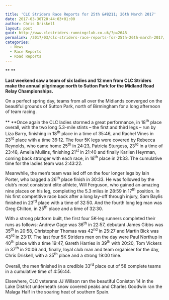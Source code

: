 ```yaml
---

title: 'CLC Striders Race Reports for 25th &#8211; 26th March 2017'
date: 2017-03-30T20:44:03+01:00
author: Chris Driskell
layout: post
guid: http://www.clcstriders-runningclub.co.uk/?p=2648
permalink: /2017/03/clc-striders-race-reports-for-25th-26th-march-2017/
categories:
  - News
  - Race Reports
  - Road Reports
---
```

** **

**Last weekend saw a team of six ladies and 12 men from CLC Striders make the annual pilgrimage north to Sutton Park for the Midland Road Relay Championships.**

On a perfect spring day, teams from all over the Midlands converged on the beautiful grounds of Sutton Park, north of Birmingham for a long afternoon of team racing.

** **Once again the CLC ladies stormed a great performance, in 18<sup>th</sup> place overall, with the two long 5.3-mile stints – the first and third legs – run by Liza Barry, finishing in 18<sup>th</sup> place in a time of 35:46, and Rachel Vines in 23<sup>rd</sup> place with a time 36:12. The four 5K legs were covered by Rebecca Reynolds, who came home 25<sup>th</sup> in 24:23, Patricia Sturgess, 23<sup>rd</sup> in a time of 23:48, Amelia Mullins, finishing 21<sup>st</sup> in 21:40 and finally Karlien Heyrman, coming back stronger with each race, in 18<sup>th</sup> place in 21:33. The cumulative time for the ladies team was 2:43:22.

Meanwhile, the men’s team was led off on the four longer legs by Iain Porter, who bagged a 26<sup>th</sup> place finish in 30:33. He was followed by the club’s most consistent elite athlete, Will Ferguson, who gained an amazing nine places on his leg, completing the 5.3 miles in 28:59 in 17<sup>th</sup> position. In his first competitive race back after a long lay-off through injury, Sam Baylis finished in 23<sup>rd</sup> place with a time of 32:50. And the fourth long leg man was Greg Chilton, in 25<sup>th</sup> place and a time of 32:30.

With a strong platform built, the first four 5K-leg runners completed their runs as follows: Andrew Gage was 36<sup>th</sup> in 22:57, debutant James Gibbs was 35<sup>th </sup>in 20:58, Christopher Thomas was 42<sup>nd</sup> in 25:27 and Martin Bick was 43<sup>rd</sup> in 23:17. The last four 5K Striders men on the day were Paul Northup in 40<sup>th</sup> place with a time 19:47, Gareth Harries in 39<sup>th</sup> with 20:20, Tom Vickers in 37<sup>th</sup> in 20:06 and, finally, loyal club man and team organiser for the day, Chris Driskell, with a 35<sup>th</sup> place and a strong 19:00 time.

Overall, the men finished in a credible 33<sup>rd</sup> place out of 58 complete teams in a cumulative time of 4:56:44.

Elsewhere, CLC veterans JJ Willson ran the beautiful Coniston 14 in the Lake District underneath snow covered peaks and Charles Goodwin ran the Malaga Half in the soaring heat of southern Spain.
